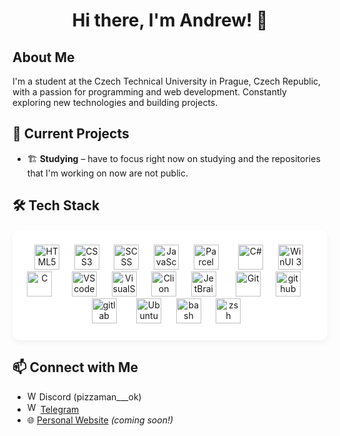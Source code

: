 <div align="center">
  <h1>Hi there, I'm Andrew! 👋</h1>
</div>

## About Me
I'm a student at the Czech Technical University in Prague, Czech Republic, with a passion for programming and web development. Constantly exploring new technologies and building projects.

## 🔭 Current Projects  
- 🏗️ **Studying** – have to focus right now on studying and the repositories that I'm working on now are not public.

## 🛠 Tech Stack

<div align="center" style="background-color: #ffffff; border-radius: 12px; padding: 24px 16px; box-shadow: 0 4px 10px rgba(0,0,0,0.05); max-width: 600px; margin: auto;">
    <img src="https://cdn.jsdelivr.net/gh/devicons/devicon/icons/html5/html5-original.svg" height="40" alt="HTML5"/> &nbsp;&nbsp;
  <img src="https://cdn.jsdelivr.net/gh/devicons/devicon/icons/css3/css3-original.svg" height="40" alt="CSS3"/> &nbsp;&nbsp;
  <img src="https://cdn.jsdelivr.net/gh/devicons/devicon/icons/sass/sass-original.svg" height="40" alt="SCSS"/> &nbsp;&nbsp;
  <img src="https://cdn.jsdelivr.net/gh/devicons/devicon/icons/javascript/javascript-original.svg" height="40" alt="JavaScript"/> &nbsp;&nbsp;
  <img src="https://user-images.githubusercontent.com/19409/135924939-03845d0b-e7bb-414b-89b6-e627dfa9f614.png" height="40" alt="Parcel"/> &nbsp;&nbsp;
    <img src="https://cdn.jsdelivr.net/gh/devicons/devicon/icons/csharp/csharp-original.svg" height="40" alt="C#"/> &nbsp;&nbsp;
  <img src="https://upload.wikimedia.org/wikipedia/commons/e/ee/Logo-winui.svg" height="40" alt="WinUI 3"/> &nbsp;&nbsp;
  <img src="https://cdn.jsdelivr.net/gh/devicons/devicon@latest/icons/c/c-original.svg" height="40" alt="C"/> &nbsp;&nbsp;
    <img src="https://cdn.jsdelivr.net/gh/devicons/devicon@latest/icons/vscode/vscode-original.svg" height="40" alt="VScode"/> &nbsp;&nbsp;
  <img src="https://cdn.jsdelivr.net/gh/devicons/devicon@latest/icons/visualstudio/visualstudio-original.svg" height="40" alt="VisualStudio"/> &nbsp;&nbsp;
  <img src="https://cdn.jsdelivr.net/gh/devicons/devicon@latest/icons/clion/clion-original.svg" height="40" alt="Clion"/> &nbsp;&nbsp;
  <img src="https://cdn.jsdelivr.net/gh/devicons/devicon@latest/icons/jetbrains/jetbrains-original.svg" height="40" alt="JetBrains"/> &nbsp;&nbsp;
    <img src="https://cdn.jsdelivr.net/gh/devicons/devicon/icons/git/git-original.svg" height="40" alt="Git"/> &nbsp;&nbsp;
  <img src="https://cdn.jsdelivr.net/gh/devicons/devicon@latest/icons/github/github-original-wordmark.svg" height="40" alt="github"/> &nbsp;&nbsp;
  <img src="https://cdn.jsdelivr.net/gh/devicons/devicon@latest/icons/gitlab/gitlab-original.svg" height="40" alt="gitlab"/> &nbsp;&nbsp;
    <img src="https://cdn.jsdelivr.net/gh/devicons/devicon@latest/icons/ubuntu/ubuntu-original-wordmark.svg" height="40" alt="Ubuntu"/> &nbsp;&nbsp;
  <img src="https://cdn.jsdelivr.net/gh/devicons/devicon@latest/icons/bash/bash-original.svg" height="40" alt="bash"/> &nbsp;&nbsp;
  <img src="https://cdn.jsdelivr.net/gh/devicons/devicon@latest/icons/zsh/zsh-original.svg" height="40" alt="zsh"/> &nbsp;&nbsp;
</div>

## 📫 Connect with Me  
- <img src="https://freelogopng.com/images/all_img/1691730767discord-logo-transparent.png" height="15" alt="WinUI 3"/> Discord (pizzaman___ok)
- <img src="https://static.cdnlogo.com/logos/t/57/telegram-2019.svg" height="17" alt="WinUI 3"/> [Telegram](https://t.me/Pizzaman_1)  
- 🌐 [Personal Website](your-link) *(coming soon!)*  
